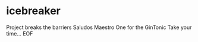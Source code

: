 # icebreaker
Project breaks the barriers
Saludos Maestro
One for the GinTonic
Take your time...
EOF
